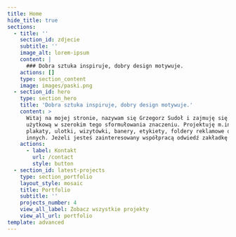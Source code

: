 ```yaml
---
title: Home
hide_title: true
sections:
  - title: ''
    section_id: zdjecie
    subtitle: ''
    image_alt: lorem-ipsum
    content: |
      ### Dobra sztuka inspiruje, dobry design motywuje.
    actions: []
    type: section_content
    image: images/paski.png
  - section_id: hero
    type: section_hero
    title: 'Dobra sztuka inspiruje, dobry design motywuje.'
    content: >
      Witaj na mojej stronie, nazywam się Grzegorz Sudoł i zajmuję się grafiką
      użytkową w szerokim tego sformułowania znaczeniu. Projektuję m.in.
      plakaty, ulotki, wizytówki, banery, etykiety, foldery reklamowe oraz wiele
      innych. Jeżeli jesteś zainteresowany współpracą odwiedź zakładkę kontakt.
    actions:
      - label: Kontakt
        url: /contact
        style: button
  - section_id: latest-projects
    type: section_portfolio
    layout_style: mosaic
    title: Portfolio
    subtitle: ''
    projects_number: 4
    view_all_label: Zobacz wszystkie projekty
    view_all_url: portfolio
template: advanced
---
```

